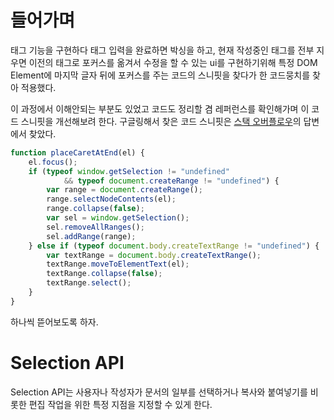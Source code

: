 # 들어가며
태그 기능을 구현하다 태그 입력을 완료하면 박싱을 하고, 현재 작성중인 태그를 전부 지우면 이전의 태그로 포커스를 옮겨서 수정을 할 수 있는 ui를 구현하기위해
특정 DOM Element에 마지막 글자 뒤에 포커스를 주는 코드의 스니핏을 찾다가 한 코드뭉치를 찾아 적용했다.

이 과정에서 이해안되는 부분도 있었고 코드도 정리할 겸 레퍼런스를 확인해가며 이 코드 스니핏을 개선해보려 한다.
구글링해서 찾은 코드 스니핏은 [스택 오버플로우](https://stackoverflow.com/questions/28270302/jquery-how-to-focus-on-last-character-of-div)의 답변에서 찾았다.

```javascript
function placeCaretAtEnd(el) {
    el.focus();
    if (typeof window.getSelection != "undefined"
            && typeof document.createRange != "undefined") {
        var range = document.createRange();
        range.selectNodeContents(el);
        range.collapse(false);
        var sel = window.getSelection();
        sel.removeAllRanges();
        sel.addRange(range);
    } else if (typeof document.body.createTextRange != "undefined") {
        var textRange = document.body.createTextRange();
        textRange.moveToElementText(el);
        textRange.collapse(false);
        textRange.select();
    }
}
```

하나씩 뜯어보도록 하자.

# Selection API
Selection API는 사용자나 작성자가 문서의 일부를 선택하거나 복사와 붙여넣기를 비롯한 편집 작업을 위한 특정 지점을 지정할 수 있게 한다.
